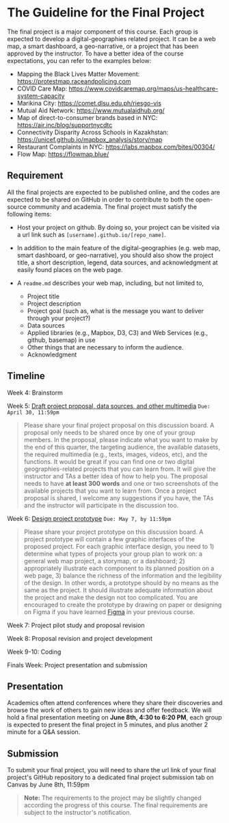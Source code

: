 # The Guideline for the Final Project

The final project is a major component of this course. Each group is expected to develop a digital-geographies related project. It can be a web map, a smart dashboard, a geo-narrative, or a project that has been approved by the instructor. To have a better idea of the course expectations, you can refer to the examples below:

-  Mapping the Black Lives Matter Movement: https://protestmap.raceandpolicing.com
-  COVID Care Map: https://www.covidcaremap.org/maps/us-healthcare-system-capacity
-  Marikina City: https://comet.dlsu.edu.ph/riesgo-vis
-  Mutual Aid Network: https://www.mutualaidhub.org/
-  Map of direct-to-consumer brands based in NYC: https://air.inc/blog/supportnycdtc
-  Connectivity Disparity Across Schools in Kazakhstan: https://unicef.github.io/mapbox_analysis/story/map
-  Restaurant Complaints in NYC: https://labs.mapbox.com/bites/00304/
-  Flow Map: https://flowmap.blue/


## Requirement

All the final projects are expected to be published online, and the codes are expected to be shared on GitHub in order to contribute to both the open-source community and academia. The final project must satisfy the following items:

- Host your project on github. By doing so, your project can be visited via a url link such as `[username].github.io/[repo_name]`.

- In addition to the main feature of the digital-geographies (e.g. web map, smart dashboard, or geo-narrative), you should also show the project title, a short description, legend, data sources, and acknowledgment at easily found places on the web page.

- A `readme.md` describes your web map, including, but not limited to,
    - Project title
    - Project description
    - Project goal (such as, what is the message you want to deliver through your project?)
    - Data sources
    - Applied libraries (e.g., Mapbox, D3, C3) and Web Services (e.g., github, basemap) in use
    - Other things that are necessary to inform the audience.
    - Acknowledgment


## Timeline

Week 4: Brainstorm

Week 5: [Draft project proposal, data sources, and other multimedia](https://canvas.uw.edu/courses/1547729/discussion_topics/7237157) `Due: April 30, 11:59pm`

> Please share your final project proposal on this discussion board.  A proposal only needs to be shared once by one of your group members. In the proposal, please indicate what you want to make by the end of this quarter, the targeting audience,  the available datasets, the required multimedia (e.g., texts, images, videos, etc), and the functions. It would be great if you can find one or two digital geographies-related projects that you can learn from. It will give the instructor and TAs a better idea of how to help you.  The proposal needs to have **at least 300 words** and one or two screenshots of the available projects that you want to learn from. Once a project proposal is shared, I welcome any suggestions if you have, the TAs and the instructor will participate in the discussion too.

Week 6: [Design project prototype](https://canvas.uw.edu/courses/1547729/discussion_topics/7246492)  `Due: May 7, by 11:59pm`

> Please share your project prototype on this discussion board. A project prototype will contain a few graphic interfaces of the proposed project. For each graphic interface design, you need to 1) determine what types of projects your group plan to work on: a general web map project, a storymap, or a dashboard; 2) appropriately illustrate each component to its planned position on a web page, 3) balance the richness of the information and the legibility of the design. In other words, a prototype should by no means as the same as the project. It should illustrate adequate information about the project and make the design not too complicated. You are encouraged to create the prototype by drawing on paper or designing on Figma if you have learned [Figma](https://www.figma.com) in your previous course.


Week 7: Project pilot study and proposal revision

Week 8: Proposal revision and project development

Week 9-10: Coding

Finals Week: Project presentation and submission

## Presentation

Academics often attend conferences where they share their discoveries and browse the work of others to gain new ideas and offer feedback. We will hold a final presentation meeting on **June 8th, 4:30 to 6:20 PM**, each group is expected to present the final project in 5 minutes, and plus another 2 minute for a Q&A session.

## Submission

To submit your final project, you will need to share the url link of your final project's GitHub repository to a dedicated final project submission tab on Canvas by June 8th, 11:59pm

>  **Note:** The requirements to the project may be slightly changed according the progress of this course. The final requirements are subject to the instructor's notification.
